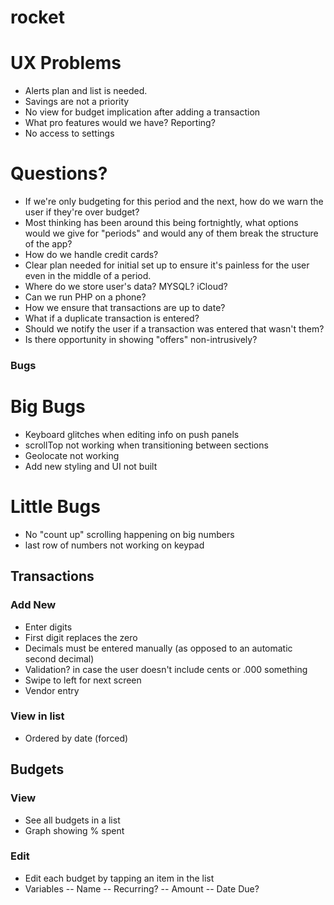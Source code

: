 rocket
======

# UX Problems
- Alerts plan and list is needed.
- Savings are not a priority
- No view for budget implication after adding a transaction
- What pro features would we have? Reporting?
- No access to settings

# Questions?
- If we're only budgeting for this period and the next, how do we warn the user if they're over budget?
- Most thinking has been around this being fortnightly, what options would we give for "periods" and would any of them break the structure of the app?
- How do we handle credit cards?
- Clear plan needed for initial set up to ensure it's painless for the user even in the middle of a period.
- Where do we store user's data? MYSQL? iCloud?
- Can we run PHP on a phone?
- How we ensure that transactions are up to date?
- What if a duplicate transaction is entered?
- Should we notify the user if a transaction was entered that wasn't them? 
- Is there opportunity in showing "offers" non-intrusively?

### Bugs

# Big Bugs
- Keyboard glitches when editing info on push panels
- scrollTop not working when transitioning between sections
- Geolocate not working
- Add new styling and UI not built

# Little Bugs
- No "count up" scrolling happening on big numbers
- last row of numbers not working on keypad















## Transactions

### Add New
- Enter digits
- First digit replaces the zero
- Decimals must be entered manually (as opposed to an automatic second decimal)
- Validation? in case the user doesn't include cents or .000 something
- Swipe to left for next screen
- Vendor entry

### View in list
- Ordered by date (forced)



## Budgets

### View
- See all budgets in a list
- Graph showing % spent

### Edit
- Edit each budget by tapping an item in the list
- Variables
-- Name
-- Recurring?
-- Amount
-- Date Due?

###




